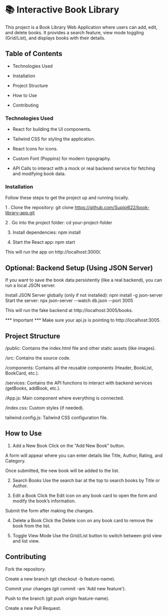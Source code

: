 
# 📚 Interactive Book Library
This project is a Book Library Web Application where users can add, edit, and delete books. It provides a search feature, view mode toggling (Grid/List), and displays books with their details.

## Table of Contents
* Technologies Used

* Installation

* Project Structure

* How to Use

* Contributing


### Technologies Used
 - React for building the UI components.

 - Tailwind CSS for styling the application.

 - React Icons for icons.

 - Custom Font (Poppins) for modern typography.

 - API Calls to interact with a mock or real backend service for fetching and modifying book data.

### Installation
Follow these steps to get the project up and running locally.

1 . Clone the repository:
          git clone https://github.com/Supipi622/book-library-app.git
          
2 . Go into the project folder:
          cd your-project-folder
          
3. Install dependencies:
          npm install
          
4. Start the React app:
          npm start
          
This will run the app on http://localhost:3000/.

## Optional: Backend Setup (Using JSON Server)
   If you want to save the book data persistently (like a real backend),
you can run a local JSON server.

Install JSON Server globally (only if not installed):
       npm install -g json-server
       Start the server:
       npx json-server --watch db.json --port 3005
      
This will run the fake backend at http://localhost:3005/books.

*** Important ***
Make sure your api.js is pointing to http://localhost:3005.



## Project Structure
/public: Contains the index.html file and other static assets (like images).

/src: Contains the source code.

/components: Contains all the reusable components (Header, BookList, BookCard, etc.).

/services: Contains the API functions to interact with backend services (getBooks, addBook, etc.).

/App.js: Main component where everything is connected.

/index.css: Custom styles (if needed).

tailwind.config.js: Tailwind CSS configuration file.

## How to Use
1. Add a New Book
Click on the "Add New Book" button.

A form will appear where you can enter details like Title, Author, Rating, and Category.

Once submitted, the new book will be added to the list.

2. Search Books
Use the search bar at the top to search books by Title or Author.

3. Edit a Book
Click the Edit icon on any book card to open the form and modify the book’s information.

Submit the form after making the changes.

4. Delete a Book
Click the Delete icon on any book card to remove the book from the list.

5. Toggle View Mode
Use the Grid/List button to switch between grid view and list view.


## Contributing
Fork the repository.

Create a new branch (git checkout -b feature-name).

Commit your changes (git commit -am 'Add new feature').

Push to the branch (git push origin feature-name).

Create a new Pull Request.

